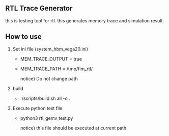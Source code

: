## RTL Trace Generator

this is testing tool for rtl. this generates memory trace and simulation result.  

## How to use

1. Set ini file (system_hbm_vega20.ini)

    - MEM_TRACE_OUTPUT = true
    - MEM_TRACE_PATH = /tmp/fim_rtl/

        notice) Do not change path

2. build

    - ./scripts/build.sh all -o .


3. Execute python test file.

    - python3 rtl_gemv_test.py 

        notice) this file should be executed at current path. 





